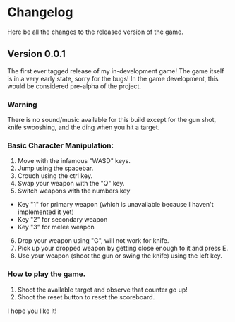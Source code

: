 # Changelog
Here be all the changes to the released version of the game.

## Version 0.0.1
The first ever tagged release of my in-development game! The game itself is in a very early state, sorry for the bugs! In the game development, this would be considered pre-alpha of the project.

### Warning
There is no sound/music available for this build except for the gun shot, knife swooshing, and the ding when you hit a target.

### Basic Character Manipulation:
1. Move with the infamous "WASD" keys.
2. Jump using the spacebar.
3. Crouch using the ctrl key.
4. Swap your weapon with the "Q" key.
5. Switch weapons with the numbers key
  * Key "1" for primary weapon (which is unavailable because I haven't implemented it yet)
  * Key "2" for secondary weapon
  * Key "3" for melee weapon
6. Drop your weapon using "G", will not work for knife.
7. Pick up your dropped weapon by getting close enough to it and press E.
8. Use your weapon (shoot the gun or swing the knife) using the left key.

### How to play the game.
1. Shoot the available target and observe that counter go up!
2. Shoot the reset button to reset the scoreboard.

I hope you like it!

